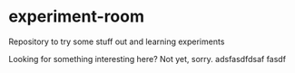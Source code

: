 # experiment-room
Repository to try some stuff out and learning experiments

Looking for something interesting here? Not yet, sorry.
adsfasdfdsaf
fasdf
